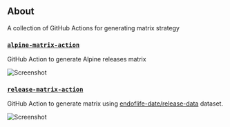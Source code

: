 ## About
A collection of GitHub Actions for generating matrix strategy

### [`alpine-matrix-action`](https://github.com/actions-matrix/alpine-matrix-action)
GitHub Action to generate Alpine releases matrix

<picture>
  <source media="(prefers-color-scheme: dark)" srcset="https://github.com/actions-matrix/alpine-matrix-action/assets/4363857/8cf23a35-1d51-491d-b897-d4fbc1a51a61">
  <source media="(prefers-color-scheme: light)" srcset="https://github.com/actions-matrix/alpine-matrix-action/assets/4363857/1b5fa538-b6f5-45d0-bb79-4c7447b4a179">
  <img alt="Screenshot" src="https://github.com/actions-matrix/alpine-matrix-action/assets/4363857/1b5fa538-b6f5-45d0-bb79-4c7447b4a179">
</picture>

### [`release-matrix-action`](https://github.com/actions-matrix/release-matrix-action)
GitHub Action to generate matrix using [endoflife-date/release-data](https://github.com/endoflife-date/release-data) dataset.

<picture>
  <source media="(prefers-color-scheme: dark)" srcset="https://github.com/actions-matrix/release-matrix-action/assets/4363857/fc5b4255-d1f4-4334-b2e3-bbb3274bf58a">
  <source media="(prefers-color-scheme: light)" srcset="https://github.com/actions-matrix/release-matrix-action/assets/4363857/b1fcd735-aad5-420e-a907-fe2a6e255cae">
  <img alt="Screenshot" src="https://github.com/actions-matrix/release-matrix-action/assets/4363857/b1fcd735-aad5-420e-a907-fe2a6e255cae">
</picture>
